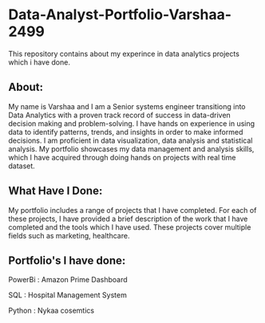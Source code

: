 # Data-Analyst-Portfolio-Varshaa-2499
This repository contains about my experince in data analytics projects which i have done.

## About:

My name is Varshaa and I am a Senior systems engineer transitiong into Data Analytics with a proven track record of success in data-driven decision making and problem-solving. I have hands on experience in using data to identify patterns, trends, and insights in order to make informed decisions. I am proficient in data visualization, data analysis and statistical analysis. My portfolio showcases my data management and analysis skills, which I have acquired through doing hands on projects with real time dataset.

## What Have I Done: 

My portfolio includes a range of projects that I have completed. For each of these projects, I have provided a brief description of the work that I have completed and the tools which I have used. These projects cover multiple fields such as marketing, healthcare.

## Portfolio's I have done:

PowerBi : Amazon Prime Dashboard 

SQL : Hospital Management System

Python : Nykaa cosemtics
